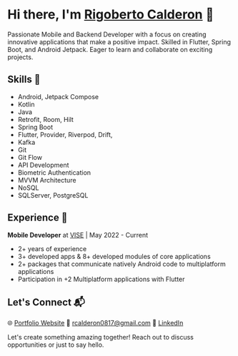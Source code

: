 # Hi there, I'm [Rigoberto Calderon](https://calderonrigoberto.github.io/calderondev/) 👋

Passionate Mobile and Backend Developer with a focus on creating innovative applications that make a positive impact. Skilled in Flutter, Spring Boot, and Android Jetpack. Eager to learn and collaborate on exciting projects.

## Skills 🚀

- Android, Jetpack Compose
- Kotlin
- Java
- Retrofit, Room, Hilt
- Spring Boot
- Flutter, Provider, Riverpod, Drift,
- Kafka
- Git
- Git Flow
- API Development
- Biometric Authentication
- MVVM Architecture
- NoSQL
- SQLServer, PostgreSQL

## Experience 🌟

**Mobile Developer** at [VISE](https://www.vise.com.mx/?utm_term&utm_campaign=VISE%20Estrategia&utm_source=adwords&utm_medium=ppc&hsa_acc=2476579123&hsa_cam=16524711095&hsa_grp&hsa_ad&hsa_src=x&hsa_tgt&hsa_kw&hsa_mt&hsa_net=adwords&hsa_ver=3&gclid=Cj0KCQjw3JanBhCPARIsAJpXTx5EYjPoDSTbA7NQGlegqliUv_omMtuUzSjEnqVP5NVAHrI5UfuLR1IaAr3cEALw_wcB) | May 2022 - Current
- 2+ years of experience
- 3+ developed apps & 8+ developed modules of core applications
- 2+ packages that communicate natively Android code to multiplatform applications
- Participation in +2 Multiplatform applications with Flutter

## Let's Connect 📬

🌐 [Portfolio Website](https://calderonrigoberto.github.io)
📧 rcalderon0817@gmail.com
📱 [LinkedIn](https://www.linkedin.com/in/calderonrigoberto/)

Let's create something amazing together! Reach out to discuss opportunities or just to say hello.


